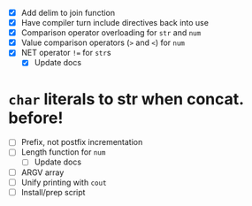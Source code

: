 - [x] Add delim to join function
- [x] Have compiler turn include directives back into use
- [x] Comparison operator overloading for `str` and `num`
- [x] Value comparison operators (`>` and `<`) for `num`
- [x] NET operator `!=` for `str`s
  - [x] Update docs
# `char` literals to str when concat. before!
- [ ] Prefix, not postfix incrementation
- [ ] Length function for `num`
  - [ ] Update docs
- [ ] ARGV array
- [ ] Unify printing with `cout`
- [ ] Install/prep script
